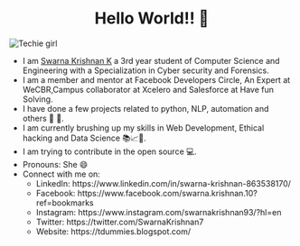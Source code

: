 <h1 style="text-align:center;"><b>Hello World!! 👋</b></h1>
<img src="https://i.pinimg.com/236x/a0/d8/d3/a0d8d396ff075c097d48421a5b7a2a63--cute-paintings-veronica.jpg" class="center" alt="Techie girl">
<ul>
  <li>I am <a href="<a href="https://www.linkedin.com/in/swarna-krishnan-863538170/">Swarna Krishnan K</a> a 3rd year student of Computer Science and Engineering with a Specialization in Cyber security and Forensics.</li>
  <li>I am a member and mentor at Facebook Developers Circle, An Expert at WeCBR,Campus collaborator at Xcelero and Salesforce at Have fun Solving.</li>
  <li>I have done a few projects related to python, NLP, automation and others 🤩 🎈.</li>
  <li>I am currently brushing up my skills in Web Development, Ethical hacking and Data Science 📚📈🔬.</li>
  <li>I am trying to contribute in the open source 💻.</li>
  <li>Pronouns: She 😄</li>
  <li>Connect with me on:
    <ul>
    <li>LinkedIn: https://www.linkedin.com/in/swarna-krishnan-863538170/</li>
    <li>Facebook: https://www.facebook.com/swarna.krishnan.10?ref=bookmarks</li>
    <li>Instagram: https://www.instagram.com/swarnakrishnan93/?hl=en</li>
    <li>Twitter: https://twitter.com/SwarnaKrishnan7</li>
    <li>Website: https://tdummies.blogspot.com/</li>
    </ul>
    </li>   
</ul>



